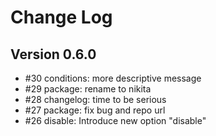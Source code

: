 
# Change Log

## Version 0.6.0

*   #30 conditions: more descriptive message
*   #29 package: rename to nikita
*   #28 changelog: time to be serious
*   #27 package: fix bug and repo url
*   #26 disable: Introduce new option "disable"
